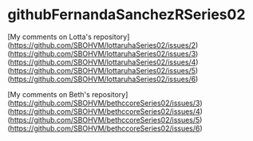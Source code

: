 # githubFernandaSanchezRSeries02

[My comments on Lotta's repository] (https://github.com/SBOHVM/lottaruhaSeries02/issues/2)
(https://github.com/SBOHVM/lottaruhaSeries02/issues/3)(https://github.com/SBOHVM/lottaruhaSeries02/issues/4) (https://github.com/SBOHVM/lottaruhaSeries02/issues/5) (https://github.com/SBOHVM/lottaruhaSeries02/issues/6)

[My comments on Beth's repository] (https://github.com/SBOHVM/bethccoreSeries02/issues/3)(https://github.com/SBOHVM/bethccoreSeries02/issues/4) (https://github.com/SBOHVM/bethccoreSeries02/issues/5) (https://github.com/SBOHVM/bethccoreSeries02/issues/6)

